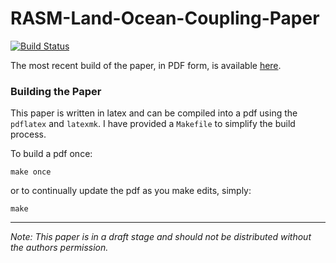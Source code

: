 # RASM-Land-Ocean-Coupling-Paper

[![Build Status](https://magnum.travis-ci.com/jhamman/RASM-Land-Ocean-Coupling-Paper.svg?token=HDQ39wL3BZ4kpDobfPmo&branch=master)](https://magnum.travis-ci.com/jhamman/RASM-Land-Ocean-Coupling-Paper)

The most recent build of the paper, in PDF form, is available [here](https://github.com/jhamman/RASM-Land-Ocean-Coupling-Paper/releases).

### Building the Paper

This paper is written in latex and can be compiled into a pdf using the `pdflatex` and `latexmk`.  I have provided a `Makefile` to simplify the build process.

To build a pdf once:

```make once```

or to continually update the pdf as you make edits, simply:

```make```

-------

*Note: This paper is in a draft stage and should not be distributed without the authors permission.*
